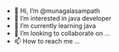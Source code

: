 - 👋 Hi, I’m @munagalasampath
- 👀 I’m interested in java developer
- 🌱 I’m currently learning java
- 💞️ I’m looking to collaborate on ...
- 📫 How to reach me ...

<!---
munagalasampath/munagalasampath is a ✨ special ✨ repository because its `README.md` (this file) appears on your GitHub profile.
You can click the Preview link to take a look at your changes.
--->
